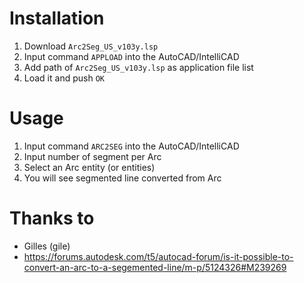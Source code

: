# Installation

1. Download `Arc2Seg_US_v103y.lsp`
2. Input command `APPLOAD` into the AutoCAD/IntelliCAD
3. Add path of `Arc2Seg_US_v103y.lsp` as application file list
4. Load it and push `OK`

# Usage

1. Input command `ARC2SEG` into the AutoCAD/IntelliCAD
2. Input number of segment per Arc
3. Select an Arc entity (or entities)
4. You will see segmented line converted from Arc

# Thanks to

- Gilles (gile) 
- https://forums.autodesk.com/t5/autocad-forum/is-it-possible-to-convert-an-arc-to-a-segemented-line/m-p/5124326#M239269
